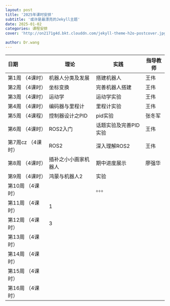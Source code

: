 ```yaml
---
layout: post
title: '2025年课时安排'
subtitle: '或许是最漂亮的Jekyll主题'
date: 2025-01-02
categories: 课程安排
cover: 'http://on2171g4d.bkt.clouddn.com/jekyll-theme-h2o-postcover.jpg'

author: Dr.wang
---  
```


| 日期                                 | 理论         |  实践           |指导教师|
| :-----------------------------------| ----------   |-----------|--------------|
| 第1周 （4课时）                      | 机器人分类及发展      |搭建机器人|王伟|
| 第2周 （4课时）                      | 坐标变换     |完善机器人搭建|王伟|
| 第3周 （4课时）                      | 运动学          | 运动学实验|王伟|
| 第4周 （4课时）                      |编码器与里程计        |里程计实验|王伟|
| 第5周  （4课程）                     |控制器设计之PID       |pid实验  |张冬军|
| 第6周 （4课时）                      | ROS2入门        |话题实验及完善PID实验|王伟|
| 第7周cz （4课时）                    | ROS2            | 深入理解ROS2|王伟|
| 第8周 （4课时）                      |  插补之小小画家机器人      |期中进度展示|廖强华
| 第9周 （4课时）                      | 鸿蒙与机器人2       |实验
| 第10周 （4课时）                     |           |。。。|
| 第11周 （4课时）                     | 1          |
| 第12周 （4课时）                     | 3          |
| 第13周 （4课时）                     |             |
| 第14周 （4课时）                     |              |
| 第15周 （4课时）                     |              |
| 第16周 （4课时）                     |              |